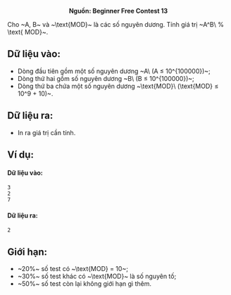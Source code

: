 **<center>Nguồn: Beginner Free Contest 13</center>**

Cho ~A, B~ và ~\text{MOD}~ là các số nguyên dương. Tính giá trị ~A^B\ \% \text{ MOD}~.

## Dữ liệu vào:
- Dòng đầu tiên gồm một số nguyên dương ~A\ (A ≤ 10^{100000})~;
- Dòng thứ hai gồm số nguyên dương ~B\ (B ≤ 10^{100000})~;
- Dòng thứ ba chứa một số nguyên dương ~\text{MOD}\ (\text{MOD} ≤ 10^9 + 10)~.

## Dữ liệu ra:
- In ra giá trị cần tính.

## Ví dụ:
#### Dữ liệu vào:
```
3
2
7
```

#### Dữ liệu ra:
```
2
```

## Giới hạn:
- ~20\%~ số test có ~\text{MOD} = 10~;
- ~30\%~ số test khác có ~\text{MOD}~ là số nguyên tố;
- ~50\%~ số test còn lại không giới hạn gì thêm.